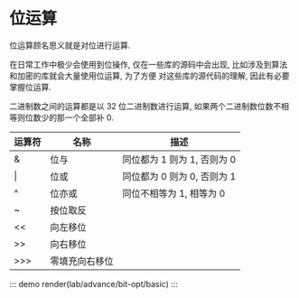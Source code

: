 # 位运算

位运算顾名思义就是对位进行运算.

在日常工作中极少会使用到位操作, 仅在一些库的源码中会出现, 比如涉及到算法和加密的库就会大量使用位运算, 为了方便
对这些库的源代码的理解, 因此有必要掌握位运算.

二进制数之间的运算都是以 32 位二进制数进行运算, 如果两个二进制数位数不相等则位数少的那一个全部补 0.

| 运算符 | 名称           | 描述                        |
| ------ | -------------- | --------------------------- |
| &      | 位与           | 同位都为 1 则为 1, 否则为 0 |
| \|     | 位或           | 同位都为 0 则为 0, 否则为 1 |
| ^      | 位亦或         | 同位不相等为 1, 相等为 0    |
| ~      | 按位取反       |                             |
| <<     | 向左移位       |                             |
| >>     | 向右移位       |                             |
| >>>    | 零填充向右移位 |                             |


<!-- https://cloud.tencent.com/developer/article/2109601#:~:text=%E5%B8%B8%E7%94%A8%E5%9C%BA%E6%99%AF%EF%BC%9A%20%E6%8C%89%E4%BD%8D%E4%B8%8E%E8%BF%90%E7%AE%97%E9%80%9A%E5%B8%B8%E7%94%A8%E6%9D%A5%E5%AF%B9%E6%9F%90%E4%BA%9B%E4%BD%8D%E6%B8%85%200%EF%BC%8C%E6%88%96%E8%80%85%E4%BF%9D%E7%95%99%E6%9F%90%E4%BA%9B%E4%BD%8D%E3%80%82%20%E4%BE%8B%E5%A6%82%E8%A6%81%E6%8A%8A%20n%20%E7%9A%84%E9%AB%98%2016%20%E4%BD%8D%E6%B8%85,0000%200000%20%E2%80%93%201111%201111%20%E2%80%93%201111%201111%EF%BC%89%E3%80%82 -->
<!-- https://www.zhihu.com/question/38206659 -->

::: demo
render(lab/advance/bit-opt/basic)
:::

